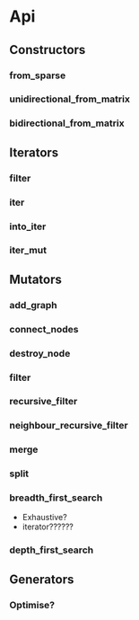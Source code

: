 
# Api

## Constructors

### from_sparse

### unidirectional_from_matrix

### bidirectional_from_matrix

## Iterators

### filter

### iter

### into_iter

### iter_mut

## Mutators

### add_graph

### connect_nodes

### destroy_node

### filter

### recursive_filter

### neighbour_recursive_filter

### merge

### split

### breadth_first_search
- Exhaustive?
- iterator??????

### depth_first_search

## Generators

### Optimise?


